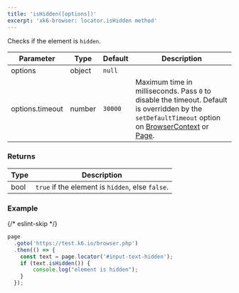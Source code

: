 ```yaml
---
title: 'isHidden([options])'
excerpt: 'xk6-browser: locator.isHidden method'
---
```


Checks if the element is `hidden`.

<TableWithNestedRows>

| Parameter       | Type   | Default | Description                                                                                                                                                                                                                           |
|-----------------|--------|---------|---------------------------------------------------------------------------------------------------------------------------------------------------------------------------------------------------------------------------------------|
| options         | object | `null`  |                                                                                                                                                                                                                      |
| options.timeout | number | `30000` | Maximum time in milliseconds. Pass `0` to disable the timeout. Default is overridden by the `setDefaultTimeout` option on [BrowserContext](/javascript-api/xk6-browser/api/browsercontext/) or [Page](/javascript-api/xk6-browser/api/page/). |

</TableWithNestedRows>

### Returns

| Type | Description                                       |
|------|---------------------------------------------------|
| bool | `true` if the element is `hidden`, else `false`. |

### Example

<CodeGroup labels={[]}>

{/* eslint-skip */}

```javascript
page
  .goto('https://test.k6.io/browser.php')
  .then(() => {
    const text = page.locator('#input-text-hidden');
    if (text.isHidden()) {
        console.log("element is hidden");
    }
  });
```

</CodeGroup>
